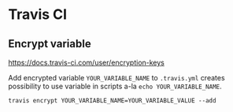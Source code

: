 <!-- -*- coding: utf-8; -*- -->

# Travis CI

## Encrypt variable

<https://docs.travis-ci.com/user/encryption-keys>

Add encrypted variable `YOUR_VARIABLE_NAME` to `.travis.yml`
creates possibility to use variable in scripts a-la `echo YOUR_VARIABLE_NAME`.

    travis encrypt YOUR_VARIABLE_NAME=YOUR_VARIABLE_VALUE --add
